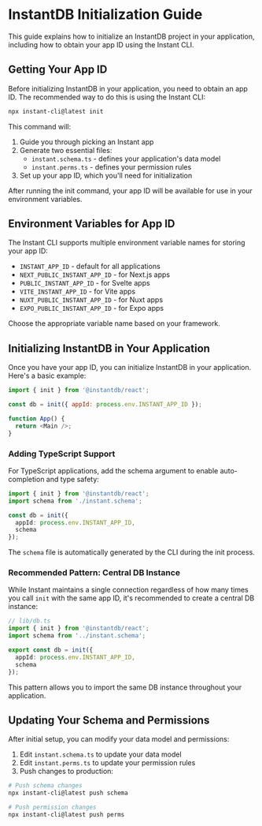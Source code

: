 # InstantDB Initialization Guide

This guide explains how to initialize an InstantDB project in your application, including how to obtain your app ID using the Instant CLI.

## Getting Your App ID

Before initializing InstantDB in your application, you need to obtain an app ID. The recommended way to do this is using the Instant CLI:

```bash
npx instant-cli@latest init
```

This command will:
1. Guide you through picking an Instant app
2. Generate two essential files:
   - `instant.schema.ts` - defines your application's data model
   - `instant.perms.ts` - defines your permission rules
3. Set up your app ID, which you'll need for initialization

After running the init command, your app ID will be available for use in your environment variables.

## Environment Variables for App ID

The Instant CLI supports multiple environment variable names for storing your app ID:

- `INSTANT_APP_ID` - default for all applications
- `NEXT_PUBLIC_INSTANT_APP_ID` - for Next.js apps
- `PUBLIC_INSTANT_APP_ID` - for Svelte apps
- `VITE_INSTANT_APP_ID` - for Vite apps
- `NUXT_PUBLIC_INSTANT_APP_ID` - for Nuxt apps
- `EXPO_PUBLIC_INSTANT_APP_ID` - for Expo apps

Choose the appropriate variable name based on your framework.

## Initializing InstantDB in Your Application

Once you have your app ID, you can initialize InstantDB in your application. Here's a basic example:

```javascript
import { init } from '@instantdb/react';

const db = init({ appId: process.env.INSTANT_APP_ID });

function App() {
  return <Main />;
}
```

### Adding TypeScript Support

For TypeScript applications, add the schema argument to enable auto-completion and type safety:

```typescript
import { init } from '@instantdb/react';
import schema from './instant.schema';

const db = init({ 
  appId: process.env.INSTANT_APP_ID,
  schema 
});
```

The `schema` file is automatically generated by the CLI during the init process.

### Recommended Pattern: Central DB Instance

While Instant maintains a single connection regardless of how many times you call `init` with the same app ID, it's recommended to create a central DB instance:

```typescript
// lib/db.ts
import { init } from '@instantdb/react';
import schema from '../instant.schema';

export const db = init({
  appId: process.env.INSTANT_APP_ID,
  schema
});
```

This pattern allows you to import the same DB instance throughout your application.

## Updating Your Schema and Permissions

After initial setup, you can modify your data model and permissions:

1. Edit `instant.schema.ts` to update your data model
2. Edit `instant.perms.ts` to update your permission rules
3. Push changes to production:

```bash
# Push schema changes
npx instant-cli@latest push schema

# Push permission changes
npx instant-cli@latest push perms
```

